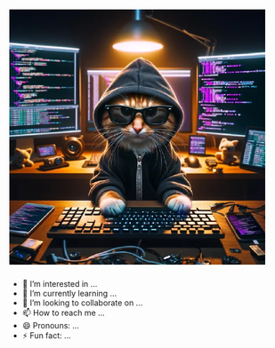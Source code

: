 # ![Imagen principal](gatoprog.png)
- 👀 I’m interested in ...
- 🌱 I’m currently learning ...
- 💞️ I’m looking to collaborate on ...
- 📫 How to reach me ...
- 😄 Pronouns: ...
- ⚡ Fun fact: ...

<!---
njaimev/njaimev is a ✨ special ✨ repository because its `README.md` (this file) appears on your GitHub profile.
You can click the Preview link to take a look at your changes.
--->
